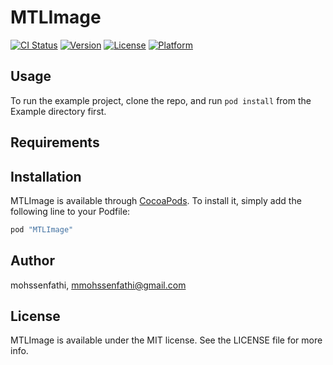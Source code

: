 # MTLImage

[![CI Status](http://img.shields.io/travis/mohssenfathi/MTLImage.svg?style=flat)](https://travis-ci.org/mohssenfathi/MTLImage)
[![Version](https://img.shields.io/cocoapods/v/MTLImage.svg?style=flat)](http://cocoapods.org/pods/MTLImage)
[![License](https://img.shields.io/cocoapods/l/MTLImage.svg?style=flat)](http://cocoapods.org/pods/MTLImage)
[![Platform](https://img.shields.io/cocoapods/p/MTLImage.svg?style=flat)](http://cocoapods.org/pods/MTLImage)

## Usage

To run the example project, clone the repo, and run `pod install` from the Example directory first.

## Requirements

## Installation

MTLImage is available through [CocoaPods](http://cocoapods.org). To install
it, simply add the following line to your Podfile:

```ruby
pod "MTLImage"
```

## Author

mohssenfathi, mmohssenfathi@gmail.com

## License

MTLImage is available under the MIT license. See the LICENSE file for more info.
